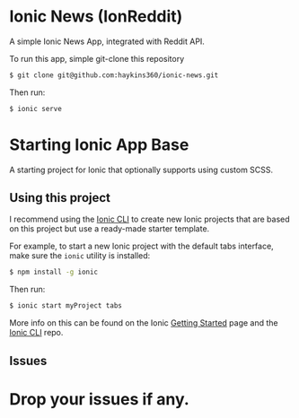 # Ionic News (IonReddit)
A simple Ionic News App, integrated with Reddit API.

To run this app, simple git-clone this repository


```bash
$ git clone git@github.com:haykins360/ionic-news.git
```

Then run: 

```bash
$ ionic serve
```

Starting Ionic App Base
=====================

A starting project for Ionic that optionally supports using custom SCSS.

## Using this project

I recommend using the [Ionic CLI](https://github.com/driftyco/ionic-cli) to create new Ionic projects that are based on this project but use a ready-made starter template.

For example, to start a new Ionic project with the default tabs interface, make sure the `ionic` utility is installed:

```bash
$ npm install -g ionic
```

Then run: 

```bash
$ ionic start myProject tabs
```

More info on this can be found on the Ionic [Getting Started](http://ionicframework.com/getting-started) page and the [Ionic CLI](https://github.com/driftyco/ionic-cli) repo.

## Issues
Drop your issues if any.
=======
